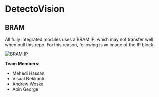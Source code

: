 # DetectoVision


## BRAM
All fully integrated modules uses a BRAM IP, which may not transfer well when pull this repo. For this reason, following is an image of the IP block.

![BRAM IP](https://github.com/agwoska/DetectoVision/assets/66330225/8e281228-dafa-4932-bf13-3c9873e1f388)





**Team Members:**
- Mehedi Hassan
- Visaal Nekkanti
- Andrew Woska
- Abin George

